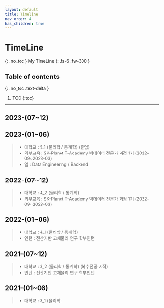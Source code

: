 ```yaml
---
layout: default
title: Timeline
nav_order: 4
has_children: true
---
```


# TimeLine
{: .no_toc }
My TimeLine
{: .fs-6 .fw-300 }

## Table of contents
{: .no_toc .text-delta }

1. TOC
{:toc}

---
## 2023-(07~12)

## 2023-(01~06)
> - 대학교 : 5_1 (물리학 / 통계학) (졸업)
> - 외부교육 : SK-Planet T-Academy 빅데이터 전문가 과정 1기 (2022-09~2023-03)
> - 일 : Data Engineering / Backend

## 2022-(07~12)
> - 대학교 : 4_2 (물리학 / 통계학)
> - 외부교육 : SK-Planet T-Academy 빅데이터 전문가 과정 1기 (2022-09~2023-03)

## 2022-(01~06)
> - 대학교 : 4_1 (물리학 / 통계학)
> - 인턴 : 전산기반 고체물리 연구 학부인턴

## 2021-(07~12)
> - 대학교 : 3_2 (물리학 / 통계학) (복수전공 시작)
> - 인턴 : 전산기반 고체물리 연구 학부인턴

## 2021-(01~06)
> - 대학교 : 3_1 (물리학)

